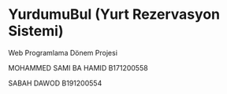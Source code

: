 ﻿# YurdumuBul (Yurt Rezervasyon Sistemi)
 Web Programlama Dönem Projesi
 
MOHAMMED SAMI BA HAMID
B171200558

SABAH DAWOD
B191200554
